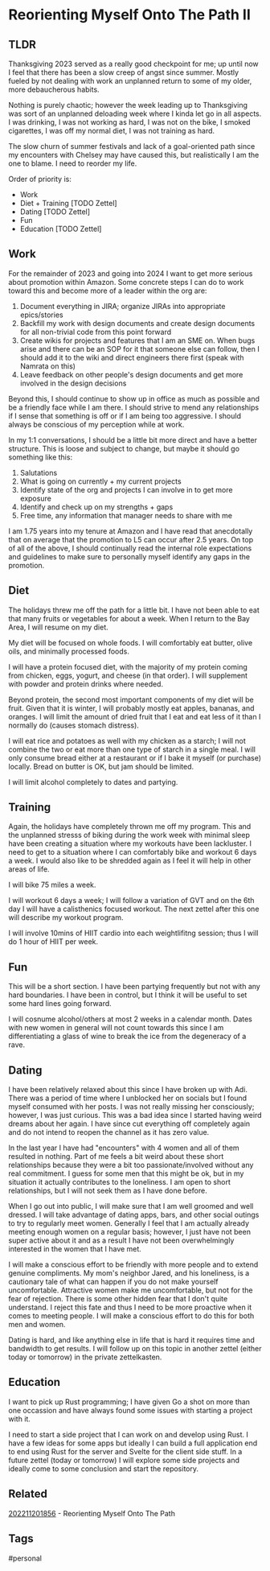 # Reorienting Myself Onto The Path II

## TLDR
Thanksgiving 2023 served as a really good checkpoint for me; up until now I feel
that there has been a slow creep of angst since summer. Mostly fueled by not
dealing with work an unplanned return to some of my older, more debaucherous
habits.

Nothing is purely chaotic; however the week leading up to Thanksgiving was sort
of an unplanned deloading week where I kinda let go in all aspects. I was drinking,
I was not working as hard, I was not on the bike, I smoked cigarettes, I was off
my normal diet, I was not training as hard.

The slow churn of summer festivals and lack of a goal-oriented path since my
encounters with Chelsey may have caused this, but realistically I am the one to
blame. I need to reorder my life.

Order of priority is:
* Work
* Diet + Training [TODO Zettel]
* Dating [TODO Zettel]
* Fun
* Education [TODO Zettel]


## Work
For the remainder of 2023 and going into 2024 I want to get more serious about
promotion within Amazon. Some concrete steps I can do to work toward this and
become more of a leader within the org are:

1. Document everything in JIRA; organize JIRAs into appropriate epics/stories
2. Backfill my work with design documents and create design documents for all
non-trivial code from this point forward
3. Create wikis for projects and features that I am an SME on. When bugs arise
and there can be an SOP for it that someone else can follow, then I should add 
it to the wiki and direct engineers there first (speak with Namrata on this)
4. Leave feedback on other people's design documents and get more involved in the
design decisions

Beyond this, I should continue to show up in office as much as possible and be
a friendly face while I am there. I should strive to mend any relationships if I
sense that something is off or if I am being too aggressive. I should always be
conscious of my perception while at work.

In my 1:1 conversations, I should be a little bit more direct and have a better
structure. This is loose and subject to change, but maybe it should go something
like this:

1. Salutations 
2. What is going on currently + my current projects 
3. Identify state of the org and projects I can involve in to get more exposure
4. Identify and check up on my strengths + gaps 
5. Free time, any information that manager needs to share with me 

I am 1.75 years into my tenure at Amazon and I have read that anecdotally that 
on average that the promotion to L5 can occur after 2.5 years. On top of all of 
the above, I should continually read the internal role expectations and guidelines
to make sure to personally myself identify any gaps in the promotion.

## Diet
The holidays threw me off the path for a little bit. I have not been able to eat
that many fruits or vegetables for about a week. When I return to the Bay Area,
I will resume on my diet. 

My diet will be focused on whole foods. I will comfortably eat butter, olive oils,
and minimally processed foods.

I will have a protein focused diet, with the majority of my protein coming from
chicken, eggs, yogurt, and cheese (in that order). I will supplement with powder
and protein drinks where needed.

Beyond protein, the second most important components of my diet will be fruit. 
Given that it is winter, I will probably mostly eat apples, bananas, and oranges.
I will limit the amount of dried fruit that I eat and eat less of it than I 
normally do (causes stomach distress).

I will eat rice and potatoes as well with my chicken as a starch; I will not
combine the two or eat more than one type of starch in a single meal. I will
only consume bread either at a restaurant or if I bake it myself (or purchase)
locally. Bread on butter is OK, but jam should be limited.

I will limit alcohol completely to dates and partying. 

## Training
Again, the holidays have completely thrown me off my program. This and the unplanned
stresss of biking during the work week with minimal sleep have been creating a 
situation where my workouts have been lackluster. I need to get to a situation
where I can comfortably bike and workout 6 days a week. I would also like to be
shredded again as I feel it will help in other areas of life.

I will bike 75 miles a week.

I will workout 6 days a week; I will follow a variation of GVT and on the 6th
day I will have a calisthenics focused workout. The next zettel after this one
will describe my workout program.

I will involve 10mins of HIIT cardio into each weightlifitng session; thus I will
do 1 hour of HIIT per week.

## Fun
This will be a short section. I have been partying frequently but not with any
hard boundaries. I have been in control, but I think it will be useful to set some
hard lines going forward.

I will cosnume alcohol/others  at most 2 weeks in a calendar month. Dates with
new women in general will not count towards this since I am differentiating a 
glass of wine to break the ice from the degeneracy of a rave.

## Dating
I have been relatively relaxed about this since I have broken up with Adi. There
was a period of time where I unblocked her on socials but I found myself consumed
with her posts. I was not really missing her consciously; however, I was just
curious. This was a bad idea since I started having weird dreams about her again.
I have since cut everything off completely again and do not intend to reopen the
channel as it has zero value.

In the last year I have had "encounters" with 4 women and all of them resulted in
nothing. Part of me feels a bit weird about these short relationships because they
were a bit too passionate/involved without any real commitment. I guess for some
men that this might be ok, but in my situation it actually contributes to the
loneliness. I am open to short relationships, but I will not seek them as I have
done before.

When I go out into public, I will make sure that I am well groomed and well dressed.
I will take advantage of dating apps, bars, and other social outings to try to
regularly meet women. Generally I feel that I am actually already meeting enough
women on a regular basis; however, I just have not been super active about it
and as a result I have not been overwhelmingly interested in the women that I 
have met.

I will make a conscious effort to be friendly with more people and to extend 
genuine compliments. My mom's neighbor Jared, and his loneliness, is a cautionary
tale of what can happen if you do not make yourself uncomfortable. Attractive
women make me uncomfortable, but not for the fear of rejection. There is some 
other hidden fear that I don't quite understand. I reject this fate and thus I 
need to be more proactive when it comes to meeting people. I will make a conscious
effort to do this for both men and women.

Dating is hard, and like anything else in life that is hard it requires time and
bandwidth to get results. I will follow up on this topic in another zettel 
(either today or tomorrow) in the private zettelkasten.

## Education
I want to pick up Rust programming; I have given Go a shot on more than one 
occassion and have always found some issues with starting a project with it.

I need to start a side project that I can work on and develop using Rust. I have
a few ideas for some apps but ideally I can build a full application end to end
using Rust for the server and Svelte for the client side stuff. In a future zettel
(today or tomorrow) I will explore some side projects and ideally come to some
conclusion and start the repository.

## Related
[202211201856](../202211201856) - Reorienting Myself Onto The Path 

## Tags
#personal
